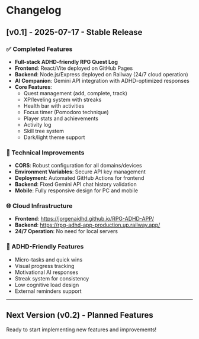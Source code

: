 # Changelog

## [v0.1] - 2025-07-17 - Stable Release

### ✅ Completed Features
- **Full-stack ADHD-friendly RPG Quest Log**
- **Frontend**: React/Vite deployed on GitHub Pages
- **Backend**: Node.js/Express deployed on Railway (24/7 cloud operation)
- **AI Companion**: Gemini API integration with ADHD-optimized responses
- **Core Features**:
  - Quest management (add, complete, track)
  - XP/leveling system with streaks
  - Health bar with activities
  - Focus timer (Pomodoro technique)
  - Player stats and achievements
  - Activity log
  - Skill tree system
  - Dark/light theme support

### 🔧 Technical Improvements
- **CORS**: Robust configuration for all domains/devices
- **Environment Variables**: Secure API key management
- **Deployment**: Automated GitHub Actions for frontend
- **Backend**: Fixed Gemini API chat history validation
- **Mobile**: Fully responsive design for PC and mobile

### 🌐 Cloud Infrastructure
- **Frontend**: https://jorgenaidhd.github.io/RPG-ADHD-APP/
- **Backend**: https://rpg-adhd-app-production.up.railway.app/
- **24/7 Operation**: No need for local servers

### 🧠 ADHD-Friendly Features
- Micro-tasks and quick wins
- Visual progress tracking
- Motivational AI responses
- Streak system for consistency
- Low cognitive load design
- External reminders support

---

## Next Version (v0.2) - Planned Features
Ready to start implementing new features and improvements!
